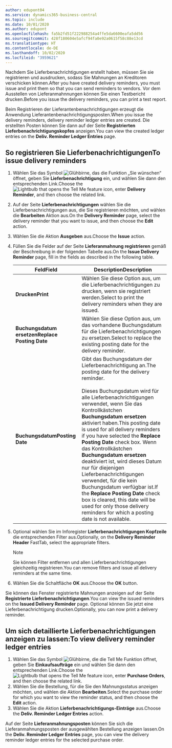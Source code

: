 ```yaml
---
author: edupont04
ms.service: dynamics365-business-central
ms.topic: include
ms.date: 10/01/2020
ms.author: edupont
ms.openlocfilehash: fa5b2fd51f222988254a4ffe5da6600eafa5dd56
ms.sourcegitcommit: 428f180604e5afcf94fa0e92a0615f58c88e13cd
ms.translationtype: HT
ms.contentlocale: de-DE
ms.lasthandoff: 10/02/2020
ms.locfileid: "3959621"
---
```

<span data-ttu-id="9c54e-101">Nachdem Sie Lieferbenachrichtigungen erstellt haben, müssen Sie sie registrieren und ausdrucken, sodass Sie Mahnungen an Kreditoren verschicken können.</span><span class="sxs-lookup"><span data-stu-id="9c54e-101">After you have created delivery reminders, you must issue and print them so that you can send reminders to vendors.</span></span> <span data-ttu-id="9c54e-102">Vor dem Ausstellen von Lieferanmahnnungen können Sie einen Testbericht drucken.</span><span class="sxs-lookup"><span data-stu-id="9c54e-102">Before you issue the delivery reminders, you can print a test report.</span></span>  

<span data-ttu-id="9c54e-103">Beim Registrieren der Lieferantenbenachrichtigungen erzeugt die Anwendung Lieferantenbenachrichtigungsposten.</span><span class="sxs-lookup"><span data-stu-id="9c54e-103">When you issue the delivery reminders, delivery reminder ledger entries are created.</span></span> <span data-ttu-id="9c54e-104">Die erstellten Posten können Sie dann auf der Seite **Registrierten Lieferbenachrichtigungskopfes** anzeigen.</span><span class="sxs-lookup"><span data-stu-id="9c54e-104">You can view the created ledger entries on the **Deliv. Reminder Ledger Entries** page.</span></span>  

## <a name="to-issue-delivery-reminders"></a><span data-ttu-id="9c54e-105">So registrieren Sie Lieferbenachrichtigungen</span><span class="sxs-lookup"><span data-stu-id="9c54e-105">To issue delivery reminders</span></span>  

1. <span data-ttu-id="9c54e-106">Wählen Sie das Symbol ![Glühbirne, das die Funktion „Sie wünschen“](../../../media/ui-search/search_small.png "Tell me-Funktion") öffnet, geben Sie **Lieferbenachrichtigung** ein, und wählen Sie dann den entsprechenden Link.</span><span class="sxs-lookup"><span data-stu-id="9c54e-106">Choose the ![Lightbulb that opens the Tell Me feature](../../../media/ui-search/search_small.png "Tell me what you want to do") icon, enter **Delivery Reminder**, and then choose the related link.</span></span>  
2. <span data-ttu-id="9c54e-107">Auf der Seite **Lieferbenachrichtigungen** wählen Sie die Lieferbenachrichtigungen aus, die Sie registrieren möchten, und wählen die **Bearbeiten** Aktion aus.</span><span class="sxs-lookup"><span data-stu-id="9c54e-107">On the **Delivery Reminder** page, select the delivery reminder that you want to issue, and then choose the **Edit** action.</span></span>  
3. <span data-ttu-id="9c54e-108">Wählen Sie die Aktion **Ausgeben** aus.</span><span class="sxs-lookup"><span data-stu-id="9c54e-108">Choose the **Issue** action.</span></span>  
4. <span data-ttu-id="9c54e-109">Füllen Sie die Felder auf der Seite **Lieferanmahnung registrieren** gemäß der Beschreibung in der folgenden Tabelle aus.</span><span class="sxs-lookup"><span data-stu-id="9c54e-109">On the **Issue Delivery Reminder** page, fill in the fields as described in the following table.</span></span>  

    |<span data-ttu-id="9c54e-110">Feld</span><span class="sxs-lookup"><span data-stu-id="9c54e-110">Field</span></span>|<span data-ttu-id="9c54e-111">Description</span><span class="sxs-lookup"><span data-stu-id="9c54e-111">Description</span></span>|  
    |---------------------------------|---------------------------------------|  
    |<span data-ttu-id="9c54e-112">**Drucken**</span><span class="sxs-lookup"><span data-stu-id="9c54e-112">**Print**</span></span>|<span data-ttu-id="9c54e-113">Wählen Sie diese Option aus, um die Lieferbenachrichtigungen zu drucken, wenn sie registriert werden.</span><span class="sxs-lookup"><span data-stu-id="9c54e-113">Select to print the delivery reminders when they are issued.</span></span>|  
    |<span data-ttu-id="9c54e-114">**Buchungsdatum ersetzen**</span><span class="sxs-lookup"><span data-stu-id="9c54e-114">**Replace Posting Date**</span></span>|<span data-ttu-id="9c54e-115">Wählen Sie diese Option aus, um das vorhandene Buchungsdatum für die Lieferbenachrichtigungen zu ersetzen.</span><span class="sxs-lookup"><span data-stu-id="9c54e-115">Select to replace the existing posting date for the delivery reminder.</span></span>|  
    |<span data-ttu-id="9c54e-116">**Buchungsdatum**</span><span class="sxs-lookup"><span data-stu-id="9c54e-116">**Posting Date**</span></span>|<span data-ttu-id="9c54e-117">Gibt das Buchungsdatum der Lieferbenachrichtigung an.</span><span class="sxs-lookup"><span data-stu-id="9c54e-117">The posting date for the delivery reminder.</span></span><br /><br /> <span data-ttu-id="9c54e-118">Dieses Buchungsdatum wird für alle Lieferbenachrichtigungen verwendet, wenn Sie das Kontrollkästchen **Buchungsdatum ersetzen** aktiviert haben.</span><span class="sxs-lookup"><span data-stu-id="9c54e-118">This posting date is used for all delivery reminders if you have selected the **Replace Posting Date** check box.</span></span> <span data-ttu-id="9c54e-119">Wenn das Kontrollkästchen **Buchungsdatum ersetzen** deaktiviert ist, wird dieses Datum nur für diejenigen Lieferbenachrichtigungen verwendet, für die kein Buchungsdatum verfügbar ist.</span><span class="sxs-lookup"><span data-stu-id="9c54e-119">If the **Replace Posting Date** check box is cleared, this date will be used for only those delivery reminders for which a posting date is not available.</span></span>|  

5. <span data-ttu-id="9c54e-120">Optional wählen Sie im Inforegister **Lieferbenachrichtigungen Kopfzeile** die entsprechenden Filter aus.</span><span class="sxs-lookup"><span data-stu-id="9c54e-120">Optionally, on the **Delivery Reminder Header** FastTab, select the appropriate filters.</span></span>  

    > [!NOTE]  
    >  <span data-ttu-id="9c54e-121">Sie können Filter entfernen und allen Lieferbenachrichtigungen gleichzeitig registrieren.</span><span class="sxs-lookup"><span data-stu-id="9c54e-121">You can remove filters and issue all delivery reminders at the same time.</span></span>  

6. <span data-ttu-id="9c54e-122">Wählen Sie die Schaltfläche **OK** aus.</span><span class="sxs-lookup"><span data-stu-id="9c54e-122">Choose the **OK** button.</span></span>  

<span data-ttu-id="9c54e-123">Sie können das Fenster registrierte Mahnungen anzeigen auf der Seite **Registrierte Lieferbenachrichtigungen**.</span><span class="sxs-lookup"><span data-stu-id="9c54e-123">You can view the issued reminders on the **Issued Delivery Reminder** page.</span></span> <span data-ttu-id="9c54e-124">Optional können Sie jetzt eine Lieferbenachrichtigung drucken.</span><span class="sxs-lookup"><span data-stu-id="9c54e-124">Optionally, you can now print a delivery reminder.</span></span>  

## <a name="to-view-delivery-reminder-ledger-entries"></a><span data-ttu-id="9c54e-125">Um sich detaillierte Lieferbenachrichtigungen anzeigen zu lassen:</span><span class="sxs-lookup"><span data-stu-id="9c54e-125">To view delivery reminder ledger entries</span></span>  

1. <span data-ttu-id="9c54e-126">Wählen Sie das Symbol ![Glühbirne, die die Tell Me Funktion öffnet](../../../media/ui-search/search_small.png "Tell me-Funktion"), geben Sie **Einkaufsaufträge** ein und wählen Sie dann den entsprechenden Link.</span><span class="sxs-lookup"><span data-stu-id="9c54e-126">Choose the ![Lightbulb that opens the Tell Me feature](../../../media/ui-search/search_small.png "Tell me what you want to do") icon, enter **Purchase Orders**, and then choose the related link.</span></span>  
2. <span data-ttu-id="9c54e-127">Wählen Sie die Bestellung, für die Sie den Mahnungsstatus anzeigen möchten, und wählen die Aktion **Bearbeiten**.</span><span class="sxs-lookup"><span data-stu-id="9c54e-127">Select the purchase order for which you want to view the reminder status, and then choose the **Edit** action.</span></span>  
3. <span data-ttu-id="9c54e-128">Wählen Sie die Aktion **Lieferbenachrichtigungs-Einträge** aus.</span><span class="sxs-lookup"><span data-stu-id="9c54e-128">Choose the **Deliv. Reminder Ledger Entries** action.</span></span>  

<span data-ttu-id="9c54e-129">Auf der Seite **Lieferanmahnungsposten** können Sie sich die Lieferanmahnungsposten der ausgewählten Bestellung anzeigen lassen.</span><span class="sxs-lookup"><span data-stu-id="9c54e-129">On the **Deliv. Reminder Ledger Entries** page, you can view the delivery reminder ledger entries for the selected purchase order.</span></span>  

